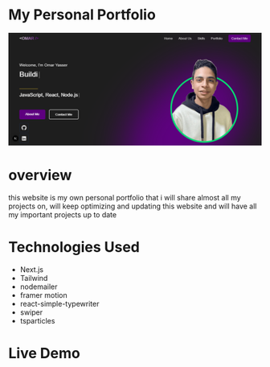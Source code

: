 # My Personal Portfolio

![screenshot](./public/screenshot.png)

# overview

this website is my own personal portfolio that i will share almost all my projects on,
will keep optimizing and updating this website and will have all my important projects up to date

# Technologies Used

- Next.js
- Tailwind
- nodemailer
- framer motion
- react-simple-typewriter
- swiper
- tsparticles

# Live Demo
